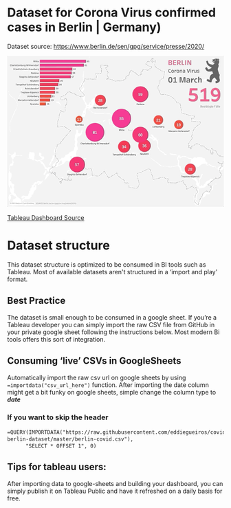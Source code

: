 # Dataset for Corona Virus confirmed cases in Berlin | Germany)
Dataset source: https://www.berlin.de/sen/gpg/service/presse/2020/

![](dashboard.gif)

[Tableau Dashboard Source](https://public.tableau.com/profile/eddie3094#!/vizhome/CoronaVirusCovid-Berlin/CoronaVirus-Berlin "made by the author")

# Dataset structure
This dataset structure is optimized to be consumed in BI tools such as Tableau. Most of available datasets aren't structured in a ‘import and play' format. 

## Best Practice
The dataset is small enough to be consumed in a google sheet. If you’re a Tableau developer you can simply import the raw CSV file from GitHub in your private google sheet following the instructions below. Most modern Bi tools offers this sort of integration.

## Consuming ‘live’ CSVs in GoogleSheets
Automatically import the raw csv url on google sheets by using `=importdata("csv_url_here")` function.
After importing the date column might get a bit funky on google sheets, simple change the column type to ***date***

### If you want to skip the header
```
=QUERY(IMPORTDATA("https://raw.githubusercontent.com/eddiegueiros/covid-berlin-dataset/master/berlin-covid.csv"),
      "SELECT * OFFSET 1", 0)
```

## Tips for tableau users:
After importing data to google-sheets and building your dashboard, you can simply publish it  on Tableau Public and have it refreshed on a daily basis for free.

